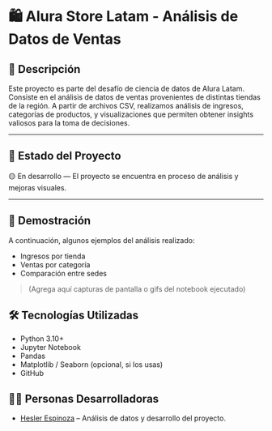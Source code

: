 # 🛍️ Alura Store Latam - Análisis de Datos de Ventas

## 📝 Descripción

Este proyecto es parte del desafío de ciencia de datos de Alura Latam. Consiste en el análisis de datos de ventas provenientes de distintas tiendas de la región. A partir de archivos CSV, realizamos análisis de ingresos, categorías de productos, y visualizaciones que permiten obtener insights valiosos para la toma de decisiones.

---

## 🚧 Estado del Proyecto

🟡 En desarrollo — El proyecto se encuentra en proceso de análisis y mejoras visuales.

---

## 🎥 Demostración

A continuación, algunos ejemplos del análisis realizado:

- Ingresos por tienda
- Ventas por categoría
- Comparación entre sedes

> (Agrega aquí capturas de pantalla o gifs del notebook ejecutado)

## 🛠️ Tecnologías Utilizadas

- Python 3.10+
- Jupyter Notebook
- Pandas
- Matplotlib / Seaborn (opcional, si los usas)
- GitHub

## 👨‍💻 Personas Desarrolladoras

- [Hesler Espinoza](https://github.com/Hesler504) – Análisis de datos y desarrollo del proyecto.
